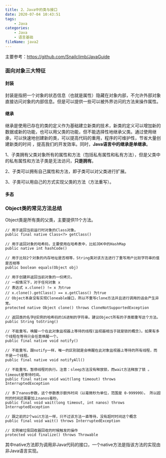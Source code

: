 ```yaml
---
title: 2、Java中的类与接口
date: 2020-07-04 10:43:51
tags:
	- Java
categories:
	- Java
	- 语言基础
fileName: java2
---
```


主要参考：https://github.com/Snailclimb/JavaGuide

### 面向对象三大特征

#### 封装

封装是指把一个对象的状态信息（也就是属性）隐藏在对象内部，不允许外部对象直接访问对象的内部信息。但是可以提供一些可以被外界访问的方法来操作属性。

#### 继承

继承是使用已存在的类的定义作为基础建立新类的技术，新类的定义可以增加新的数据或新的功能，也可以用父类的功能，但不能选择性地继承父类。通过使用继承，可以快速地创建新的类，可以提高代码的重用，程序的可维护性，节省大量创建新类的时间 ，提高我们的开发效率。同时，**Java语言中的继承是单继承**。

1、子类拥有父类对象所有的属性和方法（包括私有属性和私有方法），但是父类中的私有属性和方法子类是无法访问，**只是拥有**。

2、子类可以拥有自己属性和方法，即子类可以对父类进行扩展。

3、子类可以用自己的方式实现父类的方法（方法重写）。

#### 多态





### Object类的常见方法总结

Object类是所有类的父类，主要提供11个方法。

```
// 用于返回当前运行时对象的Class对象。
public final native Class<?> getClass()

// 用于返回对象的哈希码，主要使用在哈希表中，比如JDK中的HashMap
public native int hashCode()

// 用于比较2个对象的内存地址是否相等，String类对该方法进行了重写用户比较字符串的值是否相等
public boolean equals(Object obj)

// 用于创建并返回当前对象的一份拷贝。
// 一般情况下，对于任何对象 x
// 表达式 x.clone() != x 为true
// x.clone().getClass() == x.getClass() 为true
// Object本身没有实现Cloneable接口，所以不重写clone方法并且进行调用的话会产生异常。
protected native Object clone() throws CloneNotSupportedException

// 返回类的名字@实例的哈希码的16进制的字符串。建议Object所有的子类都重写这个方法。
public String toString()

// 不能重写。唤醒一个在此对象监视器上等待的线程(监视器相当于就是锁的概念)。如果有多个线程在等待只会任意唤醒一个。
public final native void notify()

// 不能重写。跟notify一样，唯一的区别就是会唤醒在此对象监视器上等待的所有线程，而不是一个线程。
public final native void notifyAll()

// 不能重写。暂停线程的执行。注意：sleep方法没有释放锁，而wait方法释放了锁 。timeout是等待时间。
public final native void wait(long timeout) throws InterruptedException

// 多了nanos参数，这个参数表示额外时间（以毫微秒为单位，范围是 0-999999）。 所以超时的时间还需要加上nanos毫秒。
public final void wait(long timeout, int nanos) throws InterruptedException

// 跟之前的2个wait方法一样，只不过该方法一直等待，没有超时时间这个概念
public final void wait() throws InterruptedException

// 实例被垃圾回收器回收的时候触发的操作
protected void finalize() throws Throwable

```

其中native方法即为调用非Java代码的接口，一个native方法是指该方法的实现由非Java语言实现。



